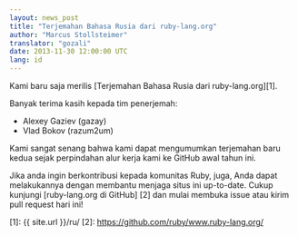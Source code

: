 ```yaml
---
layout: news_post
title: "Terjemahan Bahasa Rusia dari ruby-lang.org"
author: "Marcus Stollsteimer"
translator: "gozali"
date: 2013-11-30 12:00:00 UTC
lang: id
---
```


Kami baru saja merilis [Terjemahan Bahasa Rusia dari ruby-lang.org][1].

Banyak terima kasih kepada tim penerjemah:

 * Alexey Gaziev (gazay)
 * Vlad Bokov (razum2um)

Kami sangat senang bahwa kami dapat mengumumkan terjemahan baru kedua
sejak perpindahan alur kerja kami ke GitHub awal tahun ini.

Jika anda ingin berkontribusi kepada komunitas Ruby, juga,
Anda dapat melakukannya dengan membantu menjaga situs ini up-to-date.
Cukup kunjungi [ruby-lang.org di GitHub] [2] dan mulai
membuka issue atau kirim pull request hari ini!



[1]: {{ site.url }}/ru/
[2]: https://github.com/ruby/www.ruby-lang.org/

